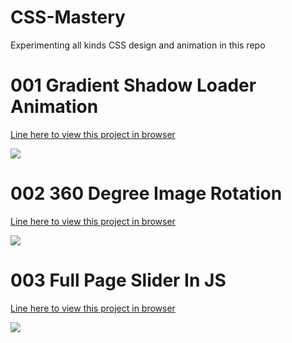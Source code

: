 # CSS-Mastery
Experimenting all kinds CSS design and animation in this repo

# 001 Gradient Shadow Loader Animation
<a href="https://nethajees.com/my-works/Tutorials/online-tutorials/001_CSS-Gradient-Shadow-Loader-Animation-Effects-Html-CSS-Animation-Effects_22-10-2020/index.html" >  
  Line here to view this project in browser
  
  <img src="https://nethajees.com/my-works/other-images/css/CSS_001.JPG" /> </a>
  
  
# 002 360 Degree Image Rotation
<a href="https://nethajees.com/my-works/Tutorials/online-tutorials/002_360-degree-image-rotation-in-html5-&-CSS-Only_22-10-2020/index.html" >  
  Line here to view this project in browser
  
  <img src="https://nethajees.com/my-works/other-images/css/CSS_002.JPG" /> </a>
  
  
  
# 003 Full Page Slider In JS
<a href="https://nethajees.com/my-works/Tutorials/online-tutorials/003_Full-Page-Slider-With-Html-CSS-and-JavaScript-Make-Simple-Products-Slider-with-Next-Prev-Button_23-10-20202/index.html" >  
  Line here to view this project in browser
  
  <img src="https://nethajees.com/my-works/other-images/css/CSS_003.JPG" /> </a>
